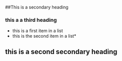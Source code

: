 ##This is a secondary heading
### this a a third heading
* this is a first item in a list
* this is the second item in a list*


## this is a second secondary heading
